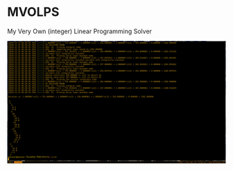 # MVOLPS
My Very Own (integer) Linear Programming Solver

![](https://github.com/KyleVanMeter/MVOLPS/blob/master/2019-12-15-052642_1920x1080_scrot.png)
